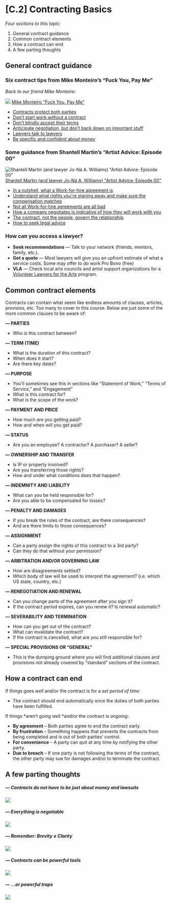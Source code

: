 # [C.2]	Contracting Basics

*Four sections to this topic:*

1. General contract guidance1. Common contract elements1. How a contract can end1. A few parting thoughts

## General contract guidance
### Six contract tips from Mike Monteiro’s “Fuck You, Pay Me”
*Back to our friend Mike Monteiro:* 
   
![](https://github.com/Orthelious/PDCP_Spring2019/blob/master/images/MikeMonteiro_FuckYouPayMe.png)
[Mike Monteiro "Fuck You, Pay Me"](https://youtu.be/6h3RJhoqgK8?t=60)
* [Contracts protect both parties](https://youtu.be/6h3RJhoqgK8?t=1138)* [Don’t start work without a contract](https://youtu.be/6h3RJhoqgK8?t=1174)* [Don’t blindly accept their terms](https://youtu.be/6h3RJhoqgK8?t=1204)
* [Anticipate negotiation, but don’t back down on important stuff](https://youtu.be/6h3RJhoqgK8?t=1276)* [Lawyers talk to lawyers](https://youtu.be/6h3RJhoqgK8?t=1468)* [Be specific and confident about money](https://youtu.be/6h3RJhoqgK8?t=1513)

### Some guidance from Shantell Martin’s “Artist Advice: Episode 00”
![Shantell Martin (and lawyer Jo-Ná A. Williams) "Artist Advice: Episode 00"](https://github.com/Orthelious/PDCP_Spring2019/blob/master/images/c2_shantellmartin.jpg)  
[Shantell Martin (and lawyer Jo-Ná A. Williams) "Artist Advice: Episode 00"](https://www.youtube.com/watch?v=tkjBloxxWCM)

* [In a nutshell, what a Work-for-hire agreement is](https://youtu.be/tkjBloxxWCM?t=166)* [Understand what rights you're signing away and make sure thecompensation matches](https://youtu.be/tkjBloxxWCM?t=339)* [Not all Work-for-hire agreements are all bad](https://youtu.be/tkjBloxxWCM?t=537)* [How a company negotiates is indicative of how they will work with you](https://youtu.be/tkjBloxxWCM?t=603)* [The contract, not the people, govern the relationship](https://www.youtube.com/watch?v=tkjBloxxWCM)* [How to seek legal advice](https://youtu.be/tkjBloxxWCM?t=1106)

### How can you access a lawyer?* **Seek recommendations** — Talk to your network (friends, mentors, family, etc.).* **Get a quote** — Most lawyers will give you an upfront estimate of what a service costs. Some may offer to do work Pro Bono (free)* **VLA** — Check local arts councils and artist support organizations for a [Volunteer Lawyers for the Arts](https://www.pittsburghartscouncil.org/vla) program.

## Common contract elements
Contracts can contain what seem like endless amounts of clauses, articles, provisios, etc. Too many to cover in this course. Below are just some of the more common clauses to be aware of: 

**— PARTIES*** Who is this contract between?**— TERM (TIME)*** What is the duration of this contract?* When does it start?* Are there key dates?**— PURPOSE*** You’ll sometimes see this in sections like “Statement of Work,” “Terms of Service,” and “Engagement”* What is this contract for?* What is the scope of the work?

**— PAYMENT AND PRICE*** How much are you getting paid?* How and when will you get paid?**— STATUS*** Are you an employee? A contractor? A purchaser? A seller?**— OWNERSHIP AND TRANSFER*** Is IP or property involved?* Are you transferring those rights?* How and under what conditions does that happen?

**— INDEMNITY AND LIABILITY*** What can you be held responsible for?* Are you able to be compensated for losses?**— PENALTY AND DAMAGES*** If you break the rules of the contract, are there consequences?* And are there limits to those consequences?**— ASSIGNMENT*** Can a party assign the rights of this contract to a 3rd party?* Can they do that without your permission?

**— ARBITRATION AND/OR GOVERNING LAW*** How are disagreements settled?* Which body of law will be used to interpret the agreement? (i.e. which US state, country, etc.)**— RENEGOTIATION AND RENEWAL*** Can you change parts of the agreement after you sign it?* If the contract period expires, can you renew it? Is renewal automatic?**— SEVERABILITY AND TERMINATION*** How can you get out of the contract?* What can invalidate the contract?* If the contract is cancelled, what are you still responsible for?

**— SPECIAL PROVISIONS OR “GENERAL”**
* This is the dumping ground where you will find additional clauses and provisions not already covered by “standard” sections of the contract.

## How a contract can end
If things goes *well* and/or the contract is for a s*et period of time:** The contract should end automatically once the duties of both parties have been fulfilled.If things *aren’t going well *and/or the contract is *ongoing*:* **By agreement** – Both parties agree to end the contract early.* **By frustration** – Something happens that prevents the contracts from beingcompleted and is out of both parties’ control.* **For convenience** – A party can quit at any time by notifying the other party.* **Due to breach** – If one party is not following the terms of the contract, the other party may sue for damages and/or to terminate the contract.

## A few parting thoughts

##### — Contracts do not have to be just about money and lawsuits

[![](https://github.com/Orthelious/PDCP_Spring2019/blob/master/images/c2_ToolsToDeceiveAndSlaughter.png)
](http://s3.amazonaws.com/giles/tool_012310/A_Tool_to_Deceive_and_Slaughter.pdf)

##### — Everything is negotiable
[![](https://github.com/Orthelious/PDCP_Spring2019/blob/master/images/b1_interstellarcontract.png)](https://www.newyorker.com/culture/culture-desk/the-interstellar-contract)

##### — Remember: Brevity ≠ Clarity 
[![](https://github.com/Orthelious/PDCP_Spring2019/blob/master/images/c2_GhostRider.png)](https://www.workmadeforhire.net/making-sense-of-contracts/ghost-rider-and-the-no-good-very-bad-contract/)

##### — Contracts can be powerful tools
[![](https://github.com/Orthelious/PDCP_Spring2019/blob/master/images/c2_Kapoor.png)](https://hyperallergic.com/279243/anish-kapoor-gets-exclusive-rights-to-the-worlds-darkest-pigment/)

##### — ...or powerful traps
[![](https://github.com/Orthelious/PDCP_Spring2019/blob/master/images/c2_kesha.png)](https://www.hollywoodreporter.com/thr-esq/appeals-court-rejects-keshas-bid-get-dr-luke-deal-1115345)
